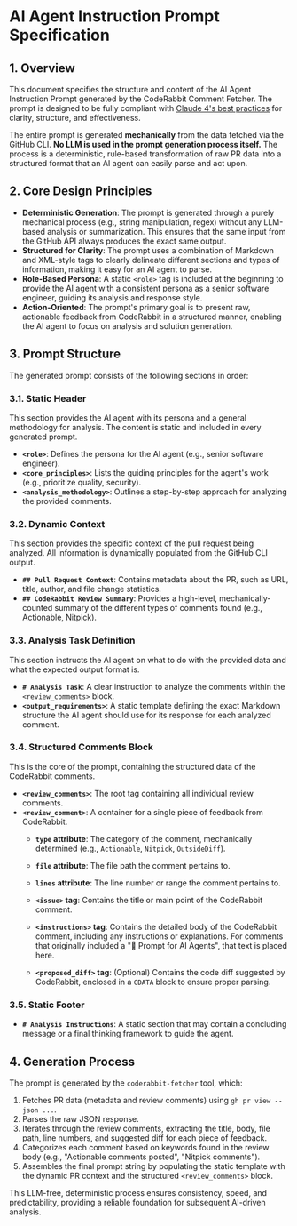 # AI Agent Instruction Prompt Specification

## 1. Overview

This document specifies the structure and content of the AI Agent Instruction Prompt generated by the CodeRabbit Comment Fetcher. The prompt is designed to be fully compliant with [Claude 4's best practices](https://docs.claude.com/en/docs/build-with-claude/prompt-engineering/overview.md) for clarity, structure, and effectiveness.

The entire prompt is generated **mechanically** from the data fetched via the GitHub CLI. **No LLM is used in the prompt generation process itself.** The process is a deterministic, rule-based transformation of raw PR data into a structured format that an AI agent can easily parse and act upon.

## 2. Core Design Principles

- **Deterministic Generation**: The prompt is generated through a purely mechanical process (e.g., string manipulation, regex) without any LLM-based analysis or summarization. This ensures that the same input from the GitHub API always produces the exact same output.
- **Structured for Clarity**: The prompt uses a combination of Markdown and XML-style tags to clearly delineate different sections and types of information, making it easy for an AI agent to parse.
- **Role-Based Persona**: A static `<role>` tag is included at the beginning to provide the AI agent with a consistent persona as a senior software engineer, guiding its analysis and response style.
- **Action-Oriented**: The prompt's primary goal is to present raw, actionable feedback from CodeRabbit in a structured manner, enabling the AI agent to focus on analysis and solution generation.

## 3. Prompt Structure

The generated prompt consists of the following sections in order:

### 3.1. Static Header

This section provides the AI agent with its persona and a general methodology for analysis. The content is static and included in every generated prompt.

- **`<role>`**: Defines the persona for the AI agent (e.g., senior software engineer).
- **`<core_principles>`**: Lists the guiding principles for the agent's work (e.g., prioritize quality, security).
- **`<analysis_methodology>`**: Outlines a step-by-step approach for analyzing the provided comments.

### 3.2. Dynamic Context

This section provides the specific context of the pull request being analyzed. All information is dynamically populated from the GitHub CLI output.

- **`## Pull Request Context`**: Contains metadata about the PR, such as URL, title, author, and file change statistics.
- **`## CodeRabbit Review Summary`**: Provides a high-level, mechanically-counted summary of the different types of comments found (e.g., Actionable, Nitpick).

### 3.3. Analysis Task Definition

This section instructs the AI agent on what to do with the provided data and what the expected output format is.

- **`# Analysis Task`**: A clear instruction to analyze the comments within the `<review_comments>` block.
- **`<output_requirements>`**: A static template defining the exact Markdown structure the AI agent should use for its response for each analyzed comment.

### 3.4. Structured Comments Block

This is the core of the prompt, containing the structured data of the CodeRabbit comments.

- **`<review_comments>`**: The root tag containing all individual review comments.
- **`<review_comment>`**: A container for a single piece of feedback from CodeRabbit.
  - **`type` attribute**: The category of the comment, mechanically determined (e.g., `Actionable`, `Nitpick`, `OutsideDiff`).
  - **`file` attribute**: The file path the comment pertains to.
  - **`lines` attribute**: The line number or range the comment pertains to.

  - **`<issue>` tag**: Contains the title or main point of the CodeRabbit comment.
  - **`<instructions>` tag**: Contains the detailed body of the CodeRabbit comment, including any instructions or explanations. For comments that originally included a "🤖 Prompt for AI Agents", that text is placed here.
  - **`<proposed_diff>` tag**: (Optional) Contains the code diff suggested by CodeRabbit, enclosed in a `CDATA` block to ensure proper parsing.

### 3.5. Static Footer

- **`# Analysis Instructions`**: A static section that may contain a concluding message or a final thinking framework to guide the agent.

## 4. Generation Process

The prompt is generated by the `coderabbit-fetcher` tool, which:
1. Fetches PR data (metadata and review comments) using `gh pr view --json ...`.
2. Parses the raw JSON response.
3. Iterates through the review comments, extracting the title, body, file path, line numbers, and suggested diff for each piece of feedback.
4. Categorizes each comment based on keywords found in the review body (e.g., "Actionable comments posted", "Nitpick comments").
5. Assembles the final prompt string by populating the static template with the dynamic PR context and the structured `<review_comments>` block.

This LLM-free, deterministic process ensures consistency, speed, and predictability, providing a reliable foundation for subsequent AI-driven analysis.